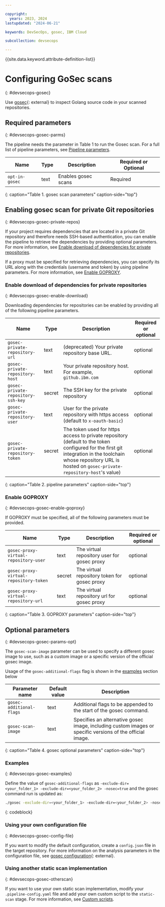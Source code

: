 ```yaml
---

copyright:
  years: 2023, 2024
lastupdated: "2024-06-21"

keywords: DevSecOps, gosec, IBM Cloud

subcollection: devsecops

---
```


{{site.data.keyword.attribute-definition-list}}

# Configuring GoSec scans
{: #devsecops-gosec}

Use [gosec](https://github.com/securego/gosec){: external} to inspect Golang source code in your scanned repositories.

## Required parameters
{: #devsecops-gosec-parms}

The pipeline needs the parameter in Table 1 to run the Gosec scan. For a full list of pipeline parameters, see [Pipeline parameters](/docs/devsecops?topic=devsecops-cd-devsecops-pipeline-parm).


| Name | Type | Description | Required or Optional |
|--|--|--|--|
| `opt-in-gosec` | text   | Enables gosec scans | Required |
{: caption="Table 1. gosec scan parameters" caption-side="top"}

## Enabling gosec scan for private Git repositories
{: #devsecops-gosec-private-repos}

If your project requires dependencies that are located in a private Git repository and therefore needs SSH-based authentication, you can enable the pipeline to retrieve the dependencies by providing optional parameters. For more information, see [Enable download of dependencies for private repositories](#devsecops-gosec-enable-download).

If a proxy must be specified for retrieving dependencies, you can specify its URL along with the credentials (username and token) by using pipeline parameters. For more information, see [Enable GOPROXY](#devsecops-gosec-enable-goproxy).

### Enable download of dependencies for private repositories
{: #devsecops-gosec-enable-download}

Downloading dependencies for repositories can be enabled by providing all of the following pipeline parameters.

| Name | Type | Description | Required or optional |
|--|--|--|--|
| `gosec-private-repository-url`    | text   | (deprecated) Your private repository base URL. | optional |
| `gosec-private-repository-host`    | text   | Your private repository host.  For example, `github.ibm.com` | optional |
| `gosec-private-repository-ssh-key`     | secret   | The SSH key for the private repository | optional |
| `gosec-private-repository-user` | text | User for the private repository with https access (default to `x-oauth-basic`) | optional |
| `gosec-private-repository-token` | secret | The token used for https access to private repository (default to the token configured for the first git integration in the toolchain whose repository URL is hosted on `gosec-private-repository-host`'s value) | optional |
{: caption="Table 2. pipeline parameters" caption-side="top"}

### Enable GOPROXY
{: #devsecops-gosec-enable-goproxy}

If GOPROXY must be specified, all of the following parameters must be provided.

| Name | Type | Description | Required or optional |
|--|--|--|--|
| `gosec-proxy-virtual-repository-user`     | text   | The virtual repository user for gosec proxy | optional |
| `gosec-proxy-virtual-repository-token`     | secret   | The virtual repository token for gosec proxy | optional |
| `gosec-proxy-virtual-repository-url`     | text   | The virtual repository url for gosec proxy | optional |
{: caption="Table 3. GOPROXY parameters" caption-side="top"}

## Optional parameters
{: #devsecops-gosec-params-opt}

The `gosec-scan-image` parameter can be used to specify a different gosec image to use, such as a custom image or a specific version of the official gosec image.

Usage of the `gosec-additional-flags` flag is shown in the [examples](#devsecops-gosec-examples) section below

| Parameter name | Default value | Description |
|-|-|-|
| `gosec-additional-flags` | text | Additional flags to be appended to the start of the gosec command. |
| `gosec-scan-image` | text | Specifies an alternative gosec image, including custom images or specific versions of the official image. |
{: caption="Table 4. gosec optional parameters" caption-side="top"}

### Examples
{: #devsecops-gosec-examples}

Define the value of `gosec-additional-flags` as `-exclude-dir=<your_folder_1> -exclude-dir=<your_folder_2> -nosec=true` and the gosec command run is updated as:

```bash
./gosec -exclude-dir=<your_folder_1> -exclude-dir=<your_folder_2> -nosec=true -no-fail -fmt=json -out=gosec-results.json -stdout -verbose=text ./...
```
{: codeblock}

### Using your own configuration file
{: #devsecops-gosec-config-file}

If you want to modify the default configuration, create a `config.json` file in the target repository.
For more information on the analysis parameters in the configuration file, see [gosec configuration](https://github.com/securego/gosec#configuration){: external}.

### Using another static scan implementation
{: #devsecops-gosec-otherscan}

If you want to use your own static scan implementation, modify your `.pipeline-config.yaml` file and add your own custom script to the `static-scan` stage. For more information, see [Custom scripts](/docs/devsecops?topic=devsecops-cd-devsecops-pipelines-custom-customize).
